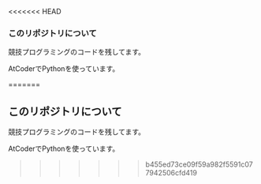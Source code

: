 <<<<<<< HEAD
### このリポジトリについて
競技プログラミングのコードを残してます。

AtCoderでPythonを使っています。

=======
## このリポジトリについて
競技プログラミングのコードを残してます。

AtCoderでPythonを使っています。
>>>>>>> b455ed73ce09f59a982f5591c077942506cfd419
